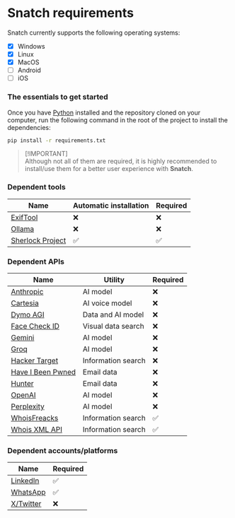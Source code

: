 # Snatch requirements

Snatch currently supports the following operating systems:
 - [x] Windows
 - [x] Linux
 - [x] MacOS
 - [ ] Android
 - [ ] iOS

### The essentials to get started
Once you have [Python](https://www.python.org/) installed and the repository cloned on your computer, run the following command in the root of the project to install the dependencies:

```bash
pip install -r requirements.txt
```

> [!IMPORTANT]\
> Although not all of them are required, it is highly recommended to install/use them for a better user experience with **Snatch**.

### Dependent tools

| Name                                                          | Automatic installation  | Required |
|-------------------------------------------------------------- |-------------------------|----------|
| [ExifTool](https://exiftool.org/)                             | ❌                     | ❌       |
| [Ollama](https://ollama.com/)                                 | ❌                     | ❌       |
| [Sherlock Project](https://sherlockproject.xyz/)              | ✅                     | ✅       |

### Dependent APIs

| Name                                                 | Utility                | Required |
|------------------------------------------------------|------------------------|----------|
| [Anthropic](https://www.anthropic.com/)              | AI model               | ❌       |
| [Cartesia](https://play.cartesia.ai/)                | AI voice model         | ❌       |
| [Dymo AGI](https://dymo.tpeoficial.com/)             | Data and AI model      | ❌       |
| [Face Check ID](https://facecheck.id/)               | Visual data search     | ❌       |
| [Gemini](https://gemini.google.com/app)              | AI model               | ❌       |
| [Groq](https://console.groq.com/)                    | AI model               | ❌       |
| [Hacker Target](https://hackertarget.com/)           | Information search     | ❌       |
| [Have I Been Pwned](https://haveibeenpwned.com/)     | Email data             | ❌       |
| [Hunter](https://hunter.io/)                         | Email data             | ❌       |
| [OpenAI](https://openai.com/)                        | AI model               | ❌       |
| [Perplexity](https://perplexity.ai/)                 | AI model               | ❌       |
| [WhoisFreacks](https://whoisfreaks.com/)             | Information search     | ✅       |
| [Whois XML API](https://whoisxmlapi.com/)            | Information search     | ✅       |

### Dependent accounts/platforms

| Name                                                          | Required |
|---------------------------------------------------------------|----------|
| [LinkedIn](https://linkedin.com/)                             | ✅       |
| [WhatsApp](https://web.whatsapp.com/)                         | ✅       |
| [X/Twitter](https://x.com/)                                   | ❌       |